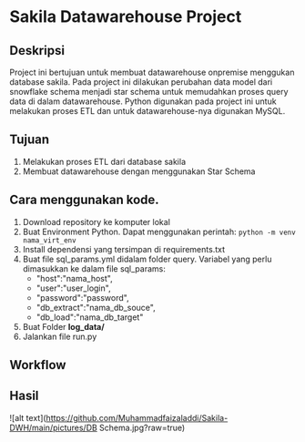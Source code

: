 # Sakila Datawarehouse Project
## Deskripsi
Project ini bertujuan untuk membuat datawarehouse  onpremise menggukan database sakila. Pada project ini dilakukan perubahan data model dari snowflake schema menjadi star schema untuk memudahkan proses query data di dalam datawarehouse. Python digunakan pada project ini untuk melakukan proses ETL dan untuk datawarehouse-nya digunakan MySQL.

## Tujuan
1.	Melakukan proses ETL dari database sakila
2.	Membuat datawarehouse dengan menggunakan Star Schema

## Cara menggunakan kode.
1. Download repository ke komputer lokal
2. Buat Environment Python. Dapat menggunakan perintah:
    `python -m venv nama_virt_env`
3. Install dependensi yang tersimpan di requirements.txt
4. Buat file sql_params.yml didalam folder query. Variabel yang perlu dimasukkan ke dalam file sql_params:
    - "host":"nama_host",
    - "user":"user_login",
    - "password":"password",
    - "db_extract":"nama_db_souce",
    - "db_load":"nama_db_target"
5. Buat Folder **log_data/**
6. Jalankan file run.py

## Workflow

## Hasil
![alt text](https://github.com/Muhammadfaizaladdi/Sakila-DWH/main/pictures/DB Schema.jpg?raw=true)
